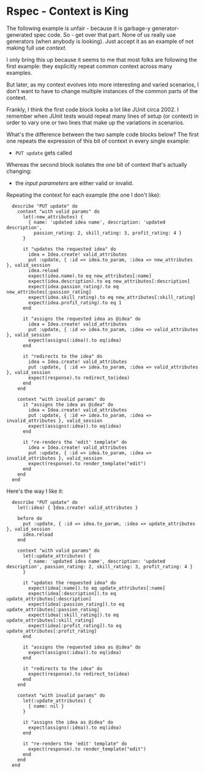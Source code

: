 # Rspec - Context is King

The following example is unfair - because it is garbage-y generator-generated spec code. So - get over
that part. None of us really use generators (when anybody is looking). Just accept it as an
example of not making full use *context*.

I only bring this up because it seems to me that most folks are following the first example: they explicitly
repeat common context across many examples.

But later, as my context evolves into more interesting and varied
scenarios, I don't want to have to change multiple instances of the common parts of the context.

Frankly, I
think the first code block looks a lot like JUnit circa 2002. I remember when JUnit tests would
repeat many lines of setup (or context) in order to vary one or two lines that make up the variations
in scenarios.

What's the difference between the two sample code blocks below? The first one repeats the expression
of this bit of context in every single example:

* `PUT update` gets called

Whereas the second block isolates the *one* bit of context that's actually changing:

* the *input parameters* are either valid or invalid.

Repeating the context for each example (the one I don't like):

      describe "PUT update" do
        context "with valid params" do
          let(:new_attributes) {
            { name: 'updated idea name', description: 'updated description',
              passion_rating: 2, skill_rating: 3, profit_rating: 4 }
          }

          it "updates the requested idea" do
            idea = Idea.create! valid_attributes
            put :update, { :id => idea.to_param, :idea => new_attributes }, valid_session
            idea.reload
            expect(idea.name).to eq new_attributes[:name]
            expect(idea.description).to eq new_attributes[:description]
            expect(idea.passion_rating).to eq new_attributes[:passion_rating]
            expect(idea.skill_rating).to eq new_attributes[:skill_rating]
            expect(idea.profit_rating).to eq 1
          end

          it "assigns the requested idea as @idea" do
            idea = Idea.create! valid_attributes
            put :update, { :id => idea.to_param, :idea => valid_attributes }, valid_session
            expect(assigns(:idea)).to eq(idea)
          end

          it "redirects to the idea" do
            idea = Idea.create! valid_attributes
            put :update, { :id => idea.to_param, :idea => valid_attributes }, valid_session
            expect(response).to redirect_to(idea)
          end
        end

        context "with invalid params" do
          it "assigns the idea as @idea" do
            idea = Idea.create! valid_attributes
            put :update, { :id => idea.to_param, :idea => invalid_attributes }, valid_session
            expect(assigns(:idea)).to eq(idea)
          end

          it "re-renders the 'edit' template" do
            idea = Idea.create! valid_attributes
            put :update, { :id => idea.to_param, :idea => invalid_attributes }, valid_session
            expect(response).to render_template("edit")
          end
        end
      end

Here's the way I like it:

      describe "PUT update" do
        let(:idea) { Idea.create! valid_attributes }

        before do
          put :update, { :id => idea.to_param, :idea => update_attributes }, valid_session
          idea.reload
        end

        context "with valid params" do
          let(:update_attributes) {
            { name: 'updated idea name', description: 'updated description', passion_rating: 2, skill_rating: 3, profit_rating: 4 }
          }

          it "updates the requested idea" do
            expect(idea[:name]).to eq update_attributes[:name]
            expect(idea[:description]).to eq update_attributes[:description]
            expect(idea[:passion_rating]).to eq update_attributes[:passion_rating]
            expect(idea[:skill_rating]).to eq update_attributes[:skill_rating]
            expect(idea[:profit_rating]).to eq update_attributes[:profit_rating]
          end

          it "assigns the requested idea as @idea" do
            expect(assigns(:idea)).to eq(idea)
          end

          it "redirects to the idea" do
            expect(response).to redirect_to(idea)
          end
        end

        context "with invalid params" do
          let(:update_attributes) {
            { name: nil }
          }

          it "assigns the idea as @idea" do
            expect(assigns(:idea)).to eq(idea)
          end

          it "re-renders the 'edit' template" do
            expect(response).to render_template("edit")
          end
        end
      end
